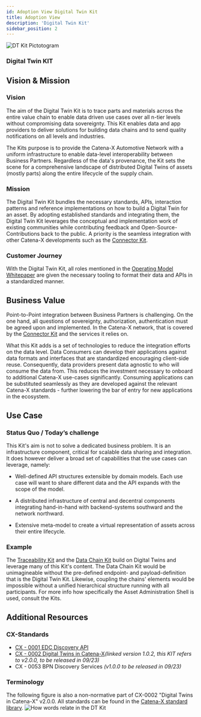 ```yaml
---
id: Adoption View Digital Twin Kit
title: Adoption View
description: 'Digital Twin Kit'
sidebar_position: 2
---
```


<!--
Adoption View of the Kit.
-->

![DT Kit Pictotogram](assets/img/DTKIT_pictogram_blue.png)

### Digital Twin KIT

<!-- !Mandatory! -->
## Vision & Mission

### Vision

The aim of the Digital Twin Kit is to trace parts and materials across the entire value chain to enable data driven use 
cases over all n-tier levels without compromising data sovereignty. This Kit enables data and app providers to deliver 
solutions for building data chains and to send quality notifications on all levels and industries.

The Kits purpose is to provide the Catena-X Automotive Network with a uniform infrastructure to enable data-level 
interoperability between Business Partners. Regardless of the data's provenance, the Kit sets the scene
for a comprehensive landscape of distributed Digital Twins of assets (mostly parts) along the entire lifecycle of the
supply chain.

### Mission

The Digital Twin Kit bundles the necessary standards, APIs, interaction patterns and reference implementations on how
to build a Digital Twin for an asset. By adopting established standards and integrating them, the Digital Twin Kit leverages
the conceptual and implementation work of existing communities while contributing feedback and Open-Source-Contributions
back to the public. A priority is the seamless integration with other Catena-X developments such as the
[Connector Kit](https://eclipse-tractusx.github.io/docs-kits/category/connector-kit).

### Customer Journey

With the Digital Twin Kit, all roles mentioned in the [Operating Model Whitepaper](https://catena-x.net/fileadmin/user_upload/Publikationen_und_WhitePaper_des_Vereins/CX_Operating_Modelv2.1_final.pdf) 
are given the necessary tooling to format their data and APIs in a standardized manner.

<!-- !Mandatory! -->
## Business Value

Point-to-Point integration between Business Partners is challenging. On the one hand, all questions of sovereignty, 
authorization, authentication must be agreed upon and implemented. In the Catena-X network, that is covered by the 
[Connector Kit](https://eclipse-tractusx.github.io/docs-kits/category/connector-kit) and the services it relies on. 

What this Kit adds is a set of technologies to reduce the integration efforts on the data level. Data Consumers can 
develop their applications against data formats and interfaces that are standardized encouraging client-side reuse.
Consequently, data providers present data agnostic to who will consume the data from. This reduces the investment necessary 
to onboard to additional Catena-X use-cases significantly.  Consuming applications can be substituted seamlessly as 
they are developed against the relevant Catena-X standards - further lowering the bar of entry for new applications in 
the ecosystem.

<!-- !Mandatory! -->
## Use Case

### Status Quo / Today’s challenge

This Kit's aim is not to solve a dedicated business problem. It is an infrastructure component, critical for scalable
data sharing and integration. It does however deliver a broad set of capabilities that the use cases can leverage, namely:

- Well-defined API structures extensible by domain models. Each use case will want to share different data and the API
expands with the scope of the model.

- A distributed infrastructure of central and decentral components integrating hand-in-hand with backend-systems southward
and the network northward.

- Extensive meta-model to create a virtual representation of assets across their entire lifecycle.

### Example

The [Traceability Kit](https://eclipse-tractusx.github.io/docs-kits/kits/Traceability%20Kit/Adoption%20View%20Traceability%20Kit#logic--schema) 
and the [Data Chain Kit](https://eclipse-tractusx.github.io/docs-kits/kits/Data%20Chain%20Kit/Documentation/irs_arc42) 
build on Digital Twins and leverage many of this Kit's content. The Data Chain Kit would be unimagineable without the 
pre-defined endpoint- and payload-definition that is the Digital Twin Kit. Likewise,
coupling the chains' elements would be impossible without a unified hierarchical structure running with all participants.
For more info how specifically the Asset Administration Shell is used, consult the Kits.

## Additional Resources

### CX-Standards

- [CX - 0001 EDC Discovery API](https://catena-x.net/fileadmin/user_upload/Standard-Bibliothek/Update_PDF_Maerz/9_Data-Discovery-Services/CX_-_0001_EDC_DISCOVERY_API_PlatformCapabilityDS_v_1.0.1-1.pdf) 
- [CX - 0002 Digital Twins in Catena-X](https://catena-x.net/fileadmin/user_upload/Standard-Bibliothek/Archiv/Update_Juli_23_R_3.2/CX-0002-DigitalTwinsInCatena-X-v.1.0.2.pdf)*(linked version 1.0.2, this KIT refers to v2.0.0, to be released in 09/23)*
- CX - 0053 BPN Discovery Services *(v1.0.0 to be released in 09/23)*

### Terminology 

The following figure is also a non-normative part of CX-0002 "Digital Twins in Catena-X" v2.0.0. 
All standards can be found in the [Catena-X standard library](https://catena-x.net/de/standard-library).
![How words relate in the DT Kit](assets/img/DTKIT_terminology.svg)
